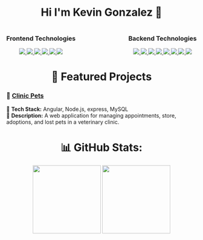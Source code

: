 <h1 align="center"> Hi I'm Kevin Gonzalez 👋</h1>

<div style="display: flex; justify-content: space-between; flex-wrap: wrap;">
  <!-- Frontend Technologies -->
  <div  align="center">
    <h3  align="center">Frontend Technologies</h3>
    <a href="" target="_blank">
      <img src="https://img.shields.io/badge/HTML5-E34F26?style=for-the-badge&logo=html5&logoColor=white" target="_blank">
    </a>
    <a href="" target="_blank">
      <img src="https://img.shields.io/badge/CSS3-1572B6?style=for-the-badge&logo=css3&logoColor=white" target="_blank">
    </a>
    <a href="" target="_blank">
      <img src="https://img.shields.io/badge/Angular-20232A?style=for-the-badge&logo=angular&logoColor=pink" target="_blank">
    </a>
    <a href="" target="_blank">
      <img src="https://img.shields.io/badge/Vue.js-0081CB?style=for-the-badge&logo=vue.js&logoColor=green" target="_blank">
    </a>
    <a href="" target="_blank">
      <img src="https://img.shields.io/badge/React-61DAFB?style=for-the-badge&logo=react&logoColor=black" target="_blank">
    </a>
    <a href="" target="_blank">
      <img src="https://img.shields.io/badge/Astro-FF5D01?style=for-the-badge&logo=astro&logoColor=white" target="_blank">
    </a>
  </div>

  <!-- Backend Technologies -->
  <div  align="center">
    <h3  align="center">Backend Technologies</h3>
    <a href="" target="_blank">
      <img src="https://img.shields.io/badge/JavaScript-323330?style=for-the-badge&logo=javascript&logoColor=F7DF1E" target="_blank">
    </a>
    <a href="" target="_blank">
      <img src="https://img.shields.io/badge/TypeScript-007ACC?style=for-the-badge&logo=typescript&logoColor=white" target="_blank">
    </a>
    <a href="" target="_blank">
      <img src="https://img.shields.io/badge/Node.js-43853D?style=for-the-badge&logo=node.js&logoColor=white" target="_blank">
    </a>
    <a href="" target="_blank">
      <img src="https://img.shields.io/badge/Express.js-404D59?style=for-the-badge" target="_blank">
    </a>
    <a href="" target="_blank">
      <img src="https://img.shields.io/badge/Java-ED8B00?style=for-the-badge&logo=java&logoColor=white" target="_blank">
    </a>
    <a href="" target="_blank">
      <img src="https://img.shields.io/badge/PHP-777BB4?style=for-the-badge&logo=php&logoColor=white" target="_blank">
    </a>
    <a href="" target="_blank">
      <img src="https://img.shields.io/badge/Python-3776AB?style=for-the-badge&logo=python&logoColor=white" target="_blank">
    </a>
    <a href="" target="_blank">
      <img src="https://img.shields.io/badge/Django-092E20?style=for-the-badge&logo=django&logoColor=white" target="_blank">
    </a>
  </div>
</div>

## <h1 align="center"> 💼 Featured Projects</h1>

### 🔹 [Clinic Pets](https://github.com/gokev06/Angular_Clinic_Pets.git)
📌 **Tech Stack:** Angular, Node.js, express, MySQL  
📝 **Description:** A web application for managing appointments, store, adoptions, and lost pets in a veterinary clinic. 


## <h1 align="center">📊 GitHub Stats:</h1>

<div align="center">
  <img height="180em" src="https://github-readme-stats.vercel.app/api?username=gokev06&show_icons=true&theme=tokyonight&include_all_commits=true&count_private=true"/>
  <img height="180em" src="https://github-readme-stats.vercel.app/api/top-langs/?username=gokev06&layout=compact&langs_count=7&theme=tokyonight"/>
</div>


